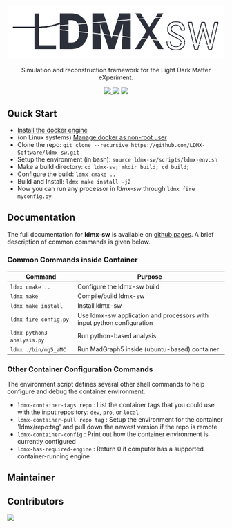 <p align="center">
    <img src="https://github.com/LDMX-Software/ldmx-software.github.io/blob/master/img/ldmx_logo_dark.png" width="500">
</p>

<p align="center">
    Simulation and reconstruction framework for the Light Dark Matter eXperiment.  
</p>

<p align="center">
    <a href="http://perso.crans.org/besson/LICENSE.html" alt="GPLv3 license">
        <img src="https://img.shields.io/badge/License-GPLv3-blue.svg" />
    </a>
    <img src="https://github.com/LDMX-Software/ldmx-sw/workflows/Docker%20Image/badge.svg" />
    <img src="https://github.com/LDMX-Software/ldmx-sw/workflows/Tests/badge.svg" />
</p>

## Quick Start 

- [Install the docker engine](https://docs.docker.com/engine/install/)
- (on Linux systems) [Manage docker as non-root user](https://docs.docker.com/engine/install/linux-postinstall/#manage-docker-as-a-non-root-user)
- Clone the repo: `git clone --recursive https://github.com/LDMX-Software/ldmx-sw.git`
- Setup the environment (in bash): `source ldmx-sw/scripts/ldmx-env.sh`
- Make a build directory: `cd ldmx-sw; mkdir build; cd build;`
- Configure the build: `ldmx cmake ..`
- Build and Install: `ldmx make install -j2`
- Now you can run any processor in _ldmx-sw_ through `ldmx fire myconfig.py`

## Documentation 
The full documentation for **ldmx-sw** is available on [github pages](https://ldmx-software.github.io/).
A brief description of common commands is given below.

### Common Commands inside Container

Command | Purpose
---|---
`ldmx cmake ..` | Configure the ldmx-sw build
`ldmx make` | Compile/build ldmx-sw
`ldmx make install` | Install ldmx-sw
`ldmx fire config.py` | Use ldmx-sw application and processors with input python configuration
`ldmx python3 analysis.py` | Run python-based analysis
`ldmx ./bin/mg5_aMC` | Run MadGraph5 inside (ubuntu-based) container

### Other Container Configuration Commands

The environment script defines several other shell commands to help configure and debug the container environment.

- `ldmx-container-tags repo` : List the container tags that you could use with the input repository: `dev`, `pro`, or `local`
- `ldmx-container-pull repo tag` : Setup the environment for the container 'ldmx/repo:tag' and pull down the newest version if the repo is remote
- `ldmx-container-config` : Print out how the container environment is currently configured
- `ldmx-has-required-engine` : Return 0 if computer has a supported container-running engine

## Maintainer 

## Contributors

<a href="https://github.com/LDMX-Software/ldmx-sw/graphs/contributors">
  <img src="https://contributors-img.web.app/image?repo=LDMX-Software/ldmx-sw" />
</a>

